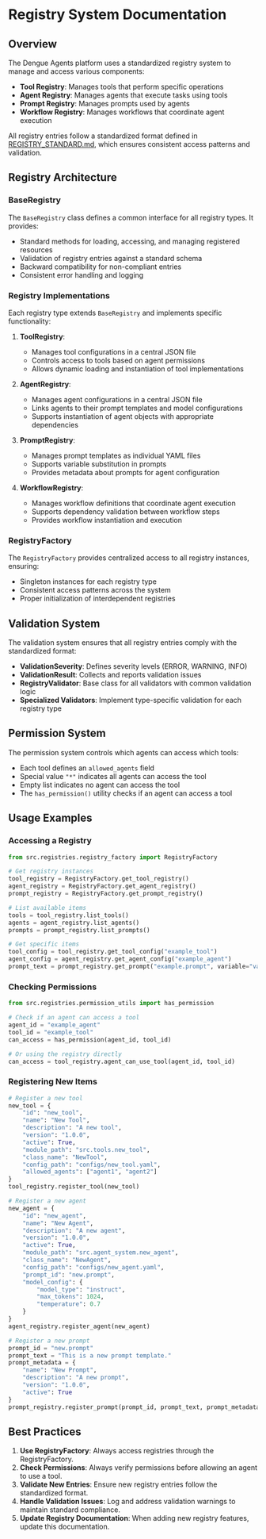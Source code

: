 # Registry System Documentation

## Overview

The Dengue Agents platform uses a standardized registry system to manage and access various components:

- **Tool Registry**: Manages tools that perform specific operations
- **Agent Registry**: Manages agents that execute tasks using tools
- **Prompt Registry**: Manages prompts used by agents
- **Workflow Registry**: Manages workflows that coordinate agent execution

All registry entries follow a standardized format defined in [REGISTRY_STANDARD.md](./REGISTRY_STANDARD.md), which ensures consistent access patterns and validation.

## Registry Architecture

### BaseRegistry

The `BaseRegistry` class defines a common interface for all registry types. It provides:

- Standard methods for loading, accessing, and managing registered resources
- Validation of registry entries against a standard schema
- Backward compatibility for non-compliant entries
- Consistent error handling and logging

### Registry Implementations

Each registry type extends `BaseRegistry` and implements specific functionality:

1. **ToolRegistry**: 
   - Manages tool configurations in a central JSON file
   - Controls access to tools based on agent permissions
   - Allows dynamic loading and instantiation of tool implementations

2. **AgentRegistry**:
   - Manages agent configurations in a central JSON file
   - Links agents to their prompt templates and model configurations
   - Supports instantiation of agent objects with appropriate dependencies

3. **PromptRegistry**:
   - Manages prompt templates as individual YAML files
   - Supports variable substitution in prompts
   - Provides metadata about prompts for agent configuration

4. **WorkflowRegistry**:
   - Manages workflow definitions that coordinate agent execution
   - Supports dependency validation between workflow steps
   - Provides workflow instantiation and execution

### RegistryFactory

The `RegistryFactory` provides centralized access to all registry instances, ensuring:

- Singleton instances for each registry type
- Consistent access patterns across the system
- Proper initialization of interdependent registries

## Validation System

The validation system ensures that all registry entries comply with the standardized format:

- **ValidationSeverity**: Defines severity levels (ERROR, WARNING, INFO)
- **ValidationResult**: Collects and reports validation issues
- **RegistryValidator**: Base class for all validators with common validation logic
- **Specialized Validators**: Implement type-specific validation for each registry type

## Permission System

The permission system controls which agents can access which tools:

- Each tool defines an `allowed_agents` field
- Special value `"*"` indicates all agents can access the tool
- Empty list indicates no agent can access the tool
- The `has_permission()` utility checks if an agent can access a tool

## Usage Examples

### Accessing a Registry

```python
from src.registries.registry_factory import RegistryFactory

# Get registry instances
tool_registry = RegistryFactory.get_tool_registry()
agent_registry = RegistryFactory.get_agent_registry()
prompt_registry = RegistryFactory.get_prompt_registry()

# List available items
tools = tool_registry.list_tools()
agents = agent_registry.list_agents()
prompts = prompt_registry.list_prompts()

# Get specific items
tool_config = tool_registry.get_tool_config("example_tool")
agent_config = agent_registry.get_agent_config("example_agent")
prompt_text = prompt_registry.get_prompt("example.prompt", variable="value")
```

### Checking Permissions

```python
from src.registries.permission_utils import has_permission

# Check if an agent can access a tool
agent_id = "example_agent"
tool_id = "example_tool"
can_access = has_permission(agent_id, tool_id)

# Or using the registry directly
can_access = tool_registry.agent_can_use_tool(agent_id, tool_id)
```

### Registering New Items

```python
# Register a new tool
new_tool = {
    "id": "new_tool",
    "name": "New Tool",
    "description": "A new tool",
    "version": "1.0.0",
    "active": True,
    "module_path": "src.tools.new_tool",
    "class_name": "NewTool",
    "config_path": "configs/new_tool.yaml",
    "allowed_agents": ["agent1", "agent2"]
}
tool_registry.register_tool(new_tool)

# Register a new agent
new_agent = {
    "id": "new_agent",
    "name": "New Agent",
    "description": "A new agent",
    "version": "1.0.0",
    "active": True,
    "module_path": "src.agent_system.new_agent",
    "class_name": "NewAgent",
    "config_path": "configs/new_agent.yaml",
    "prompt_id": "new.prompt",
    "model_config": {
        "model_type": "instruct",
        "max_tokens": 1024,
        "temperature": 0.7
    }
}
agent_registry.register_agent(new_agent)

# Register a new prompt
prompt_id = "new.prompt"
prompt_text = "This is a new prompt template."
prompt_metadata = {
    "name": "New Prompt",
    "description": "A new prompt",
    "version": "1.0.0",
    "active": True
}
prompt_registry.register_prompt(prompt_id, prompt_text, prompt_metadata)
```

## Best Practices

1. **Use RegistryFactory**: Always access registries through the RegistryFactory.
2. **Check Permissions**: Always verify permissions before allowing an agent to use a tool.
3. **Validate New Entries**: Ensure new registry entries follow the standardized format.
4. **Handle Validation Issues**: Log and address validation warnings to maintain standard compliance.
5. **Update Registry Documentation**: When adding new registry features, update this documentation.
